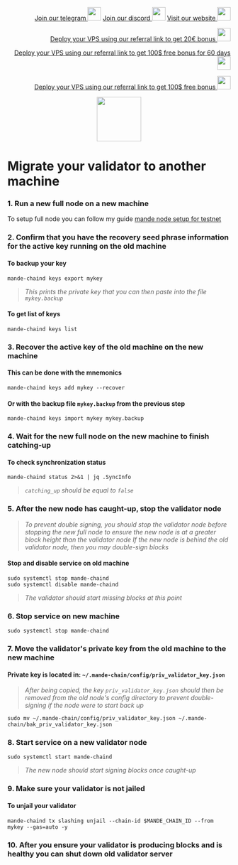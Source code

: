 <p style="font-size:14px" align="right">
<a href="https://t.me/kjnotes" target="_blank">Join our telegram <img src="https://user-images.githubusercontent.com/50621007/183283867-56b4d69f-bc6e-4939-b00a-72aa019d1aea.png" width="30"/></a>
<a href="https://discord.gg/JqQNcwff2e" target="_blank">Join our discord <img src="https://user-images.githubusercontent.com/50621007/176236430-53b0f4de-41ff-41f7-92a1-4233890a90c8.png" width="30"/></a>
<a href="https://kjnodes.com/" target="_blank">Visit our website <img src="https://user-images.githubusercontent.com/50621007/168689709-7e537ca6-b6b8-4adc-9bd0-186ea4ea4aed.png" width="30"/></a>
</p>

<p style="font-size:14px" align="right">
<a href="https://hetzner.cloud/?ref=y8pQKS2nNy7i" target="_blank">Deploy your VPS using our referral link to get 20€ bonus <img src="https://user-images.githubusercontent.com/50621007/174612278-11716b2a-d662-487e-8085-3686278dd869.png" width="30"/></a>
</p>
<p style="font-size:14px" align="right">
<a href="https://m.do.co/c/17b61545ca3a" target="_blank">Deploy your VPS using our referral link to get 100$ free bonus for 60 days <img src="https://user-images.githubusercontent.com/50621007/183284313-adf81164-6db4-4284-9ea0-bcb841936350.png" width="30"/></a>
</p>
<p style="font-size:14px" align="right">
<a href="https://www.vultr.com/?ref=7418642" target="_blank">Deploy your VPS using our referral link to get 100$ free bonus <img src="https://user-images.githubusercontent.com/50621007/183284971-86057dc2-2009-4d40-a1d4-f0901637033a.png" width="30"/></a>
</p>

<p align="center">
  <img height="100" height="auto" src="https://user-images.githubusercontent.com/50621007/198132772-046c91e1-dbf4-4cd4-8170-21c65b612632.png">
</p>

# Migrate your validator to another machine

### 1. Run a new full node on a new machine
To setup full node you can follow my guide [mande node setup for testnet](https://github.com/kj89/testnet_manuals/blob/main/mande/README.md)

### 2. Confirm that you have the recovery seed phrase information for the active key running on the old machine

#### To backup your key
```
mande-chaind keys export mykey
```
> _This prints the private key that you can then paste into the file `mykey.backup`_

#### To get list of keys
```
mande-chaind keys list
```

### 3. Recover the active key of the old machine on the new machine

#### This can be done with the mnemonics
```
mande-chaind keys add mykey --recover
```

#### Or with the backup file `mykey.backup` from the previous step
```
mande-chaind keys import mykey mykey.backup
```

### 4. Wait for the new full node on the new machine to finish catching-up

#### To check synchronization status
```
mande-chaind status 2>&1 | jq .SyncInfo
```
> _`catching_up` should be equal to `false`_

### 5. After the new node has caught-up, stop the validator node

> _To prevent double signing, you should stop the validator node before stopping the new full node to ensure the new node is at a greater block height than the validator node_
> _If the new node is behind the old validator node, then you may double-sign blocks_

#### Stop and disable service on old machine
```
sudo systemctl stop mande-chaind
sudo systemctl disable mande-chaind
```
> _The validator should start missing blocks at this point_

### 6. Stop service on new machine
```
sudo systemctl stop mande-chaind
```

### 7. Move the validator's private key from the old machine to the new machine
#### Private key is located in: `~/.mande-chain/config/priv_validator_key.json`

> _After being copied, the key `priv_validator_key.json` should then be removed from the old node's config directory to prevent double-signing if the node were to start back up_
```
sudo mv ~/.mande-chain/config/priv_validator_key.json ~/.mande-chain/bak_priv_validator_key.json
```

### 8. Start service on a new validator node
```
sudo systemctl start mande-chaind
```
> _The new node should start signing blocks once caught-up_

### 9. Make sure your validator is not jailed
#### To unjail your validator
```
mande-chaind tx slashing unjail --chain-id $MANDE_CHAIN_ID --from mykey --gas=auto -y
```

### 10. After you ensure your validator is producing blocks and is healthy you can shut down old validator server
